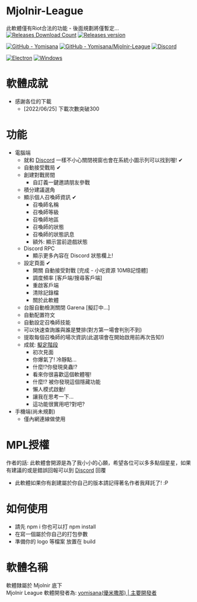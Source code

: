 # Mjolnir-League
此軟體僅有Riot合法的功能 - 後面規劃將僅暫定...  
[![Releases Download Count](https://img.shields.io/github/downloads/Yomisana/Mjolnir-League/total.svg)](https://github.com/Yomisana/Mjolnir-League/releases/latest)
[![Releases version](https://img.shields.io/github/v/release/yomisana/Mjolnir-League)](https://github.com/Yomisana/Mjolnir-League/releases/latest)

[![GitHub - Yomisana](https://img.shields.io/static/v1?style=for-the-badge&message=GitHub&color=181717&logo=GitHub&logoColor=FFFFFF&label=yomisana)](https://github.com/Yomisana/)
[![GitHub - Yomisana/Mjolnir-League](https://img.shields.io/static/v1?style=for-the-badge&message=GitHub&color=181717&logo=GitHub&logoColor=FFFFFF&label=yomisana/Mjolnir-League)](https://github.com/Yomisana/Mjolnir-League)
[![Discord](https://img.shields.io/static/v1?style=for-the-badge&message=Discord&color=5865F2&logo=Discord&logoColor=FFFFFF&label=Mjolnir)](https://discord.gg/RmB9vXukbq)

[![Electron](https://img.shields.io/static/v1?style=for-the-badge&message=Electron&color=47848F&logo=Electron&logoColor=FFFFFF&label=)](https://www.electronjs.org/)
[![Windows](https://img.shields.io/static/v1?style=for-the-badge&message=Windows&color=0078D6&logo=Windows&logoColor=FFFFFF&label=7/8/8.1/10/11)](https://www.microsoft.com/zh-tw/)
# 軟體成就
- 感謝各位的下載
    - [2022/06/25] 下載次數突破300
# 功能
- 電腦端
    - 就和 [Discord](https://discord.com) 一樣不小心關閉視窗也會在系統小圖示列可以找到喔! ✔
    - 自動接受戰局 ✔
    - 創建對戰房間
        - 自訂義一鍵邀請朋友參戰
    - 積分建議選角
    - 顯示個人召喚師資訊 ✔
        - 召喚師名稱
        - 召喚師等級
        - 召喚師地區
        - 召喚師的狀態
        - 召喚師的狀態訊息
        - 額外: 顯示當前遊戲狀態
    - Discord RPC
        - 顯示更多內容在 Discord 狀態欄上!
    - 設定頁面 ✔
        - 開關 自動接受對戰 [完成 - 小吃資源 10MB記憶體]
        - 調度頻率 [客戶端/搜尋客戶端]
        - 重啟客戶端
        - 清除記錄檔
        - 關於此軟體
    - 台服自動檢測關閉 Garena [擬訂中...]
    - 自動配置符文
    - 自動設定召喚師技能
    - 可以快速查詢誰與誰是雙排(對方第一場會判別不到)
    - 提取每個召喚師的場次資訊(此選項會在開始啟用前再次告知!)
    - 成就: [擬定階段](https://www.youtube.com/watch?v=dQw4w9WgXcQ&ab_channel=RickAstley)
        - 初次見面
        - 你爆氣了! 冷靜點...
        - 什麼!?你發現臭蟲!?
        - 看來你很喜歡這個軟體喔!
        - 什麼!? 被你發現這個隱藏功能
        - 懶人模式啟動!
        - 讓我在思考一下...
        - 這功能很實用吧?對吧?
- 手機端(尚未規劃)
    - 僅內網連線做使用

# MPL授權
作者的話: 此軟體會開源是為了我小小的心願，希望各位可以多多點個星星，如果有建議的或是錯誤回報可以到 [Discord](https://discord.gg/RmB9vXukbq) 回覆
- 此軟體如果你有創建屬於你自己的版本請記得著名作者我拜託了! :P
# 如何使用
- 請先 npm i 你也可以打 npm install
- 在寫一個屬於你自己的打包參數
- 準備你的 logo 等檔案 放置在 build
# 軟體名稱
軟體隸屬於 Mjolnir 底下  
Mjolnir League 軟體開發者為: [yomisana(優米撒那) | 主要開發者](https://dev.yomisana.xyz)
